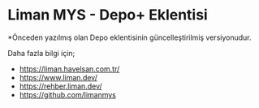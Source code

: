 # Liman MYS - Depo+ Eklentisi

*Önceden yazılmış olan Depo eklentisinin güncelleştirilmiş versiyonudur.

Daha fazla bilgi için;
- https://liman.havelsan.com.tr/
- https://www.liman.dev/
- https://rehber.liman.dev/
- https://github.com/limanmys
